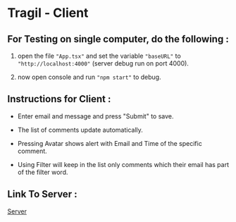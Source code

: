 # Tragil - Client


## For Testing on single computer, do the following :

1. open the file `"App.tsx"` and set the variable `"baseURL"` to `"http://localhost:4000"` (server debug run on port 4000).

2. now open console and run `"npm start"` to debug.


## Instructions for Client :

* Enter email and message and press "Submit" to save.

* The list of comments update automatically.

* Pressing Avatar shows alert with Email and Time of the specific comment.

* Using Filter will keep in the list only comments which their email has part of the filter word.


## Link To Server :
[Server](https://github.com/dotan826/targil-server)


